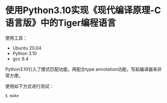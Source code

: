 # 使用Python3.10实现《现代编译原理-C语言版》中的Tiger编程语言

使用工具：

- Ubuntu 20.04
- Python 3.10
- gcc 9.4

Python3.10引入了模式匹配功能，再配合type annotation功能，写起编译器来非常方便。

使用如下方式进行测试：

```sh
$ make
```